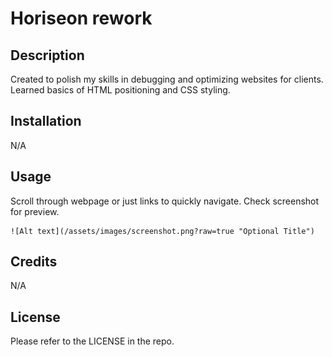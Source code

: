 # Horiseon rework

## Description

Created to polish my skills in debugging and optimizing websites for clients. Learned basics of HTML positioning and CSS styling.

## Installation

N/A

## Usage

Scroll through webpage or just links to quickly navigate. Check screenshot for preview.


    
    ![Alt text](/assets/images/screenshot.png?raw=true "Optional Title")
    

## Credits

N/A

## License

Please refer to the LICENSE in the repo.




